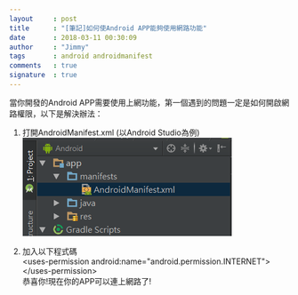 ```yaml
---
layout     : post
title      : "[筆記]如何使Android APP能夠使用網路功能"
date       : 2018-03-11 00:30:09
author     : "Jimmy"
tags       : android androidmanifest
comments   : true
signature  : true
---
```

當你開發的Android APP需要使用上網功能，第一個遇到的問題一定是如何開啟網路權限，以下是解決辦法：
1.	打開AndroidManifest.xml (以Android Studio為例)  
![Alt text](/public/image/AndroidManifest.png)

2.	加入以下程式碼  
	&lt;uses-permission android:name="android.permission.INTERNET">&lt;/uses-permission>  	
恭喜你!現在你的APP可以連上網路了!

